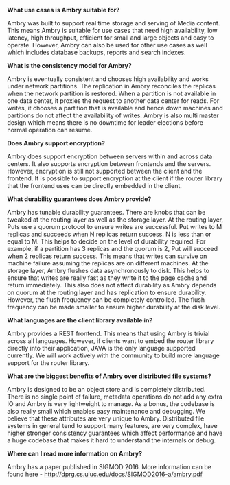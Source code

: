 **What use cases is Ambry suitable for?**  

Ambry was built to support real time storage and serving of Media content. This means Ambry is suitable for use cases that need high availability, low latency, high throughput, efficient for small and large objects and easy to operate. However, Ambry can also be used for other use cases as well which includes database backups, reports and search indexes.

**What is the consistency model for Ambry?**  

Ambry is eventually consistent and chooses high availability and works under network partitions. The replication in Ambry reconciles the replicas when the network partition is restored. When a partition is not available in one data center, it proxies the request to another data center for reads. For writes, it chooses a partition that is available and hence down machines and partitions do not affect the availability of writes. Ambry is also multi master design which means there is no downtime for leader elections before normal operation can resume.

**Does Ambry support encryption?**  

Ambry does support encryption between servers within and across data centers. It also supports encryption between frontends and the servers. However, encryption is still not supported between the client and the frontend. It is possible to support encryption at the client if the router library that the frontend uses can be directly embedded in the client.

**What durability guarantees does Ambry provide?**  

Ambry has tunable durability guarantees. There are knobs that can be tweaked at the routing layer as well as the storage layer. At the routing layer, Puts use a quorum protocol to ensure writes are successful. Put writes to M replicas and succeeds when N replicas return success. N is less than or equal to M. This helps to decide on the level of durability required. For example, if a partition has 3 replicas and the quorum is 2, Put will succeed when 2 replicas return success. This means that writes can survive on machine failure assuming the replicas are on different machines. At the storage layer, Ambry flushes data asynchronously to disk. This helps to ensure that writes are really fast as they write it to the page cache and return immediately. This also does not affect durability as Ambry depends on quorum at the routing layer and has replication to ensure durability. However, the flush frequency can be completely controlled. The flush frequency can be made smaller to ensure higher durability at the disk level. 

**What languages are the client library available in?**  

Ambry provides a REST frontend. This means that using Ambry is trivial across all languages. However, if clients want to embed the router library directly into their application, JAVA is the only language supported currently. We will work actively with the community to build more language support for the router library.

**What are the biggest benefits of Ambry over distributed file systems?**  

Ambry is designed to be an object store and is completely distributed. There is no single point of failure, metadata operations do not add any extra IO and Ambry is very lightweight to manage. As a bonus, the codebase is also really small which enables easy maintenance and debugging. We believe that these attributes are very unique to Ambry. Distributed file systems in general tend to support many features, are very complex, have higher stronger consistency guarantees which affect performance and have a huge codebase that makes it hard to understand the internals or debug.

**Where can I read more information on Ambry?**  

Ambry has a paper published in SIGMOD 2016. More information can be found here - http://dprg.cs.uiuc.edu/docs/SIGMOD2016-a/ambry.pdf
